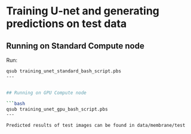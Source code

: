 # Training U-net and generating predictions on test data

## Running on Standard Compute node

Run:

```bash
qsub training_unet_standard_bash_script.pbs 
---


## Running on GPU Compute node

```bash
qsub training_unet_gpu_bash_script.pbs
---

Predicted results of test images can be found in data/membrane/test



